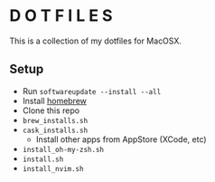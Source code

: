 # D O T F I L E S
This is a collection of my dotfiles for MacOSX.

## Setup
* Run `softwareupdate --install --all`
* Install [homebrew](https://brew.sh/)
* Clone this repo
* `brew_installs.sh`
* `cask_installs.sh`
  * Install other apps from AppStore (XCode, etc)
* `install_oh-my-zsh.sh`
* `install.sh`
* `install_nvim.sh`
